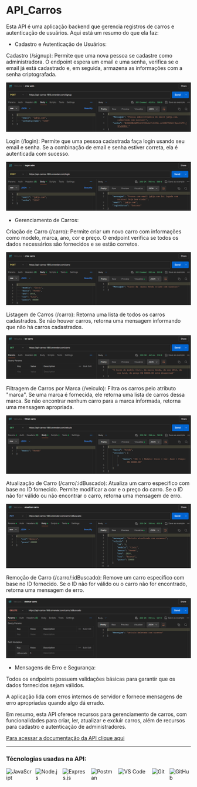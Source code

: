 
# API_Carros
 
Esta API é uma aplicação backend que gerencia registros de carros e autenticação de usuários. Aqui está um resumo do que ela faz:

- Cadastro e Autenticação de Usuários:

Cadastro (/signup): Permite que uma nova pessoa se cadastre como administradora. O endpoint espera um email e uma senha, verifica se o email já está cadastrado e, em seguida, armazena as informações com a senha criptografada.

<img src="./Imagens/image.png" alt="cadastro">

Login (/login): Permite que uma pessoa cadastrada faça login usando seu email e senha. Se a combinação de email e senha estiver correta, ela é autenticada com sucesso.

<img src="./Imagens/image-1.png" alt="login">

- Gerenciamento de Carros:

Criação de Carro (/carro): Permite criar um novo carro com informações como modelo, marca, ano, cor e preço. O endpoint verifica se todos os dados necessários são fornecidos e se estão corretos.

<img src="./Imagens/image-2.png" alt="criar carro">

Listagem de Carros (/carro): Retorna uma lista de todos os carros cadastrados. Se não houver carros, retorna uma mensagem informando que não há carros cadastrados.

<img src="./Imagens/image-3.png" alt="ler carro">


Filtragem de Carros por Marca (/veiculo): Filtra os carros pelo atributo "marca". Se uma marca é fornecida, ele retorna uma lista de carros dessa marca. Se não encontrar nenhum carro para a marca informada, retorna uma mensagem apropriada.

<img src="./Imagens/image-4.png" alt="filtrar-carro">

Atualização de Carro (/carro/:idBuscado): Atualiza um carro específico com base no ID fornecido. Permite modificar a cor e o preço do carro. Se o ID não for válido ou não encontrar o carro, retorna uma mensagem de erro.

<img src="./Imagens/image-5.png" alt="atualizar carro">

Remoção de Carro (/carro/:idBuscado): Remove um carro específico com base no ID fornecido. Se o ID não for válido ou o carro não for encontrado, retorna uma mensagem de erro.

<img src="./Imagens/image-6.png" alt="deletar carro">

- Mensagens de Erro e Segurança:

Todos os endpoints possuem validações básicas para garantir que os dados fornecidos sejam válidos.

A aplicação lida com erros internos de servidor e fornece mensagens de erro apropriadas quando algo dá errado.

Em resumo, esta API oferece recursos para gerenciamento de carros, com funcionalidades para criar, ler, atualizar e excluir carros, além de recursos para cadastro e autenticação de administradores.

<a href="https://documenter.getpostman.com/view/34269147/2sA3BuW8vo">
Para acessar a documentação da API clique aqui
</a>

<hr>

### Técnologias usadas na API:

<div style="display: flex; gap: 10px;">
  <img src="https://img.shields.io/badge/JavaScript-F7DF1E.svg?style=for-the-badge&logo=JavaScript&logoColor=black" style="width: 110px; height: auto;" alt="JavaScript" title="JavaScript">
  
  <img src="https://img.shields.io/badge/Node.js-5FA04E.svg?style=for-the-badge&logo=nodedotjs&logoColor=white" style="width: 110px; height: 32px;" alt="Node.js" title="NodeJS">
  
  <img src="https://img.shields.io/badge/Express-000000.svg?style=for-the-badge&logo=Express&logoColor=white" style="width: 110px; height: 32px;" alt="Express.js" title="Express">

  <img src="https://img.shields.io/badge/Postman-FF6C37.svg?style=for-the-badge&logo=Postman&logoColor=white" style="width: 110px; height: 32px;" alt="Postman" title="Postman">
  
  <img src="https://img.shields.io/badge/VSCode-0078D4?style=for-the-badge&logo=visual%20studio%20code&logoColor=white" style="width: 140px; height: 32px;" alt="VS Code" title="VS Code">
  
  <img src="https://img.shields.io/badge/Git-F05032.svg?style=for-the-badge&logo=Git&logoColor=white" style="width: 65px; height: 32px;" alt="Git" title="Git">

  <img src="https://img.shields.io/badge/GitHub-181717.svg?style=for-the-badge&logo=GitHub&logoColor=white" style="width: 100px; height: 32px;" alt="GitHub" title="GitHub">
</div>



